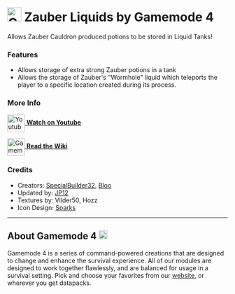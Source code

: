 # <img src="https://raw.githubusercontent.com/Gamemode4Dev/GM4_Datapacks/master/base/images/gm4_logo.png" alt="GM4 Logo" width="32" /> Zauber Liquids by Gamemode 4<!--$pmc:delete-->

Allows Zauber Cauldron produced potions to be stored in Liquid Tanks!<!--$pmc:headerSize-->

### Features
- Allows storage of extra strong Zauber potions in a tank
- Allows the storage of Zauber's "Wormhole" liquid which teleports the player to a specific location created during its process. 

### More Info
[<img src="https://raw.githubusercontent.com/Gamemode4Dev/GM4_Datapacks/master/base/images/youtube_logo.png" alt="Youtube Logo" width="40" align="center"/> **Watch on Youtube**](https://www.youtube.com/watch?v=qa9lcbii1BE)

[<img src="https://raw.githubusercontent.com/Gamemode4Dev/GM4_Datapacks/master/base/images/gm4_wiki_logo.png" alt="Gamemode 4 Wiki Logo" width="40" align="center"/> **Read the Wiki**](https://wiki.gm4.co/wiki/Liquid_Tanks/Zauber_Liquids)

### Credits
- Creators: [SpecialBuilder32](https://bsky.app/profile/specialbuilder32.bsky.social), [Bloo](https://bsky.app/profile/bloo.boo)
- Updated by: [JP12](https://github.com/jpeterik12)
- Textures by: Vilder50, Hozz
- Icon Design: [Sparks](https://bsky.app/profile/selcouthsparks.bsky.social)

---
## About Gamemode 4 <img src="https://raw.githubusercontent.com/Gamemode4Dev/GM4_Datapacks/master/base/images/gm4_logo.png" alt="Gamemode 4 Logo" width="20"/>
Gamemode 4 is a series of command-powered creations that are designed to change and enhance the survival experience. All of our modules are designed to work together flawlessly, and are balanced for usage in a survival setting. Pick and choose your favorites from our [website](https://gm4.co), or wherever you get datapacks.